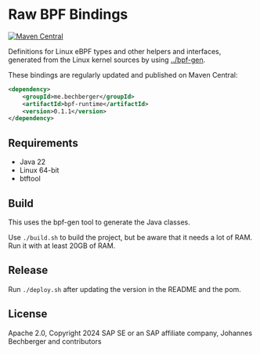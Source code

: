 Raw BPF Bindings
================
[![Maven Central](https://img.shields.io/maven-central/v/me.bechberger/rawbpf)](https://search.maven.org/artifact/me.bechberger/rawbpf)

Definitions for Linux eBPF types and other helpers and interfaces,
generated from the Linux kernel sources by using [../bpf-gen](../bpf-gen).

These bindings are regularly updated and published on Maven Central:

```xml
<dependency>
    <groupId>me.bechberger</groupId>
    <artifactId>bpf-runtime</artifactId>
    <version>0.1.1</version>
</dependency>
```

Requirements
------------
- Java 22
- Linux 64-bit
- btftool

Build
-----

This uses the bpf-gen tool to generate the Java classes.

Use `./build.sh` to build the project, but be aware that it needs a lot of RAM.
Run it with at least 20GB of RAM.

Release
-------

Run `./deploy.sh` after updating the version in the README and the pom.

License
-------
Apache 2.0, Copyright 2024 SAP SE or an SAP affiliate company, Johannes Bechberger and contributors